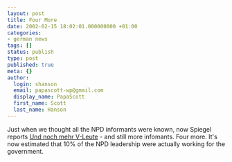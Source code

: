 ```yaml
---
layout: post
title: Four More
date: 2002-02-15 18:02:01.000000000 +01:00
categories:
- german news
tags: []
status: publish
type: post
published: true
meta: {}
author:
  login: shanson
  email: papascott-wp@gmail.com
  display_name: PapaScott
  first_name: Scott
  last_name: Hanson
---
```

<p>Just when we thought all the NPD informants were known, now Spiegel reports <a href="http://www.spiegel.de/politik/deutschland/0,1518,182412,00.html">Und noch mehr V-Leute</a> - and still more infomants. Four more. It's now estimated that 10% of the NPD leadership were actually working for the government.</p>
